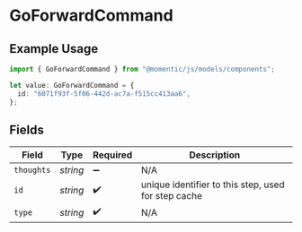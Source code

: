 # GoForwardCommand

## Example Usage

```typescript
import { GoForwardCommand } from "@momentic/js/models/components";

let value: GoForwardCommand = {
  id: "6071f93f-5f06-442d-ac7a-f515cc413aa6",
};
```

## Fields

| Field                                               | Type                                                | Required                                            | Description                                         |
| --------------------------------------------------- | --------------------------------------------------- | --------------------------------------------------- | --------------------------------------------------- |
| `thoughts`                                          | *string*                                            | :heavy_minus_sign:                                  | N/A                                                 |
| `id`                                                | *string*                                            | :heavy_check_mark:                                  | unique identifier to this step, used for step cache |
| `type`                                              | *string*                                            | :heavy_check_mark:                                  | N/A                                                 |